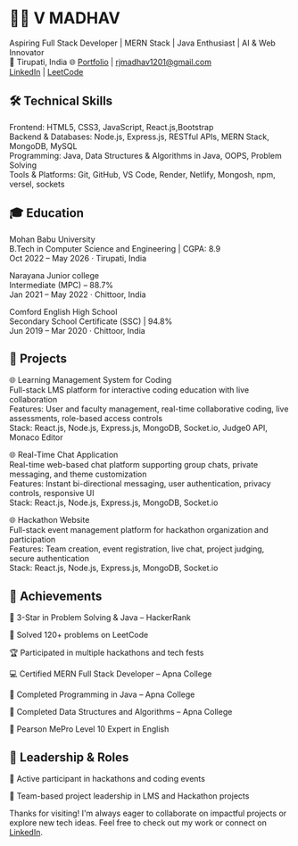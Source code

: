 # 👨‍💻 V MADHAV
Aspiring Full Stack Developer | MERN Stack | Java Enthusiast | AI & Web Innovator <br>
📍 Tirupati, India
🌐 [Portfolio](https://madhav-12.vercel.app/) | [rjmadhav1201@gmail.com](rjmadhav1201@gmail.com) <br>
[LinkedIn](www.linkedin.com/in/madhav-v-3765352a5) | [LeetCode](https://leetcode.com/u/Madhav1201/)

## 🛠️ Technical Skills
Frontend: HTML5, CSS3, JavaScript, React.js,Bootstrap <br>
Backend & Databases: Node.js, Express.js, RESTful APIs, MERN Stack, MongoDB, MySQL <br>
Programming: Java, Data Structures & Algorithms in Java, OOPS, Problem Solving <br>
Tools & Platforms: Git, GitHub, VS Code, Render, Netlify, Mongosh, npm, versel, sockets <br>

## 🎓 Education
Mohan Babu University <br>
B.Tech in Computer Science and Engineering | CGPA: 8.9 <br>
Oct 2022 – May 2026 · Tirupati, India <br>

Narayana Junior college <br>
Intermediate (MPC) –  88.7% <br>
Jan 2021 – May 2022 · Chittoor, India <br>

Comford English High School <br>
Secondary School Certificate (SSC) | 94.8% <br>
Jun 2019 – Mar 2020 · Chittoor, India <br>


## 🚀 Projects

🌐 Learning Management System for Coding <br>
Full-stack LMS platform for interactive coding education with live collaboration <br>
Features: User and faculty management, real-time collaborative coding, live assessments, role-based access controls <br>
Stack: React.js, Node.js, Express.js, MongoDB, Socket.io, Judge0 API, Monaco Editor <br>

🌐 Real-Time Chat Application <br>
Real-time web-based chat platform supporting group chats, private messaging, and theme customization <br>
Features: Instant bi-directional messaging, user authentication, privacy controls, responsive UI <br>
Stack: React.js, Node.js, Express.js, MongoDB, Socket.io <br>

🌐 Hackathon Website <br>
Full-stack event management platform for hackathon organization and participation <br>
Features: Team creation, event registration, live chat, project judging, secure authentication <br>
Stack: React.js, Node.js, Express.js, MongoDB, Socket.io <br>

## 🏅 Achievements

🥉 3-Star in Problem Solving & Java – HackerRank

🏁 Solved 120+ problems on LeetCode

🏆 Participated in multiple hackathons and tech fests

💻 Certified MERN Full Stack Developer – Apna College

📘 Completed Programming in Java – Apna College

📘 Completed Data Structures and Algorithms – Apna College

🧠 Pearson MePro Level 10 Expert in English

## 📌 Leadership & Roles

📣 Active participant in hackathons and coding events

🎯 Team-based project leadership in LMS and Hackathon projects

Thanks for visiting! I'm always eager to collaborate on impactful projects or explore new tech ideas. Feel free to check out my work or connect on [LinkedIn](www.linkedin.com/in/madhav-v-3765352a5).
